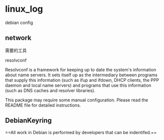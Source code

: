# linux_log

debian config

## network

需要的工具

resolvconf 

Resolvconf is a framework for keeping up to date the system's information about name servers. It sets itself up as the intermediary between programs that supply this information (such as ifup and ifdown, DHCP clients, the PPP daemon and local name servers) and programs that use this information (such as DNS caches and resolver libraries).

This package may require some manual configuration. Please read the README file for detailed instructions.

## DebianKeyring

==All work in Debian is performed by developers that can be indentifed.==

